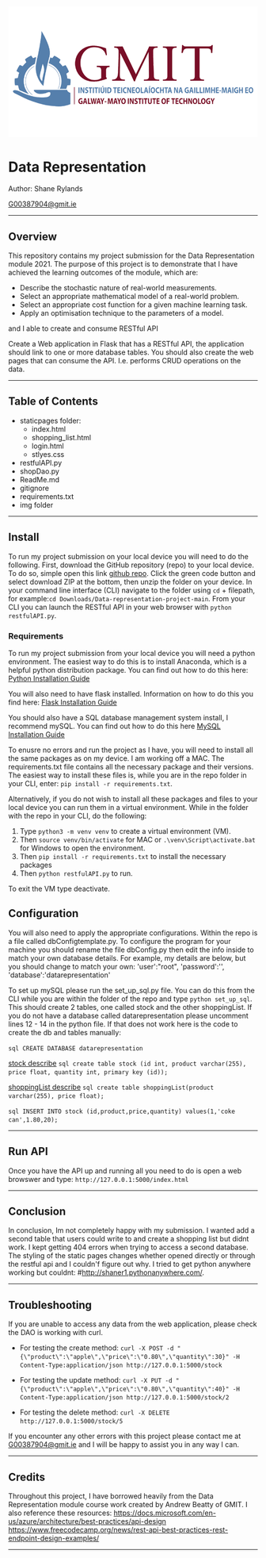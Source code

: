 ![GMIT Logo](img/gmit-logo.png)

# Data Representation

Author: Shane Rylands

G00387904@gmit.ie
***

## Overview

This repository contains my project submission for the Data Representation module 2021. The purpose of this project is to demonstrate that I have achieved the learning outcomes of the module, which are:
- Describe the stochastic nature of real-world measurements.
- Select an appropriate mathematical model of a real-world problem.
- Select an appropriate cost function for a given machine learning task.
- Apply an optimisation technique to the parameters of a model.

and I able to create and consume RESTful API


Create a Web application in Flask that has a RESTful API, the application
should link to one or more database tables.
You should also create the web pages that can consume the API. I.e. performs
CRUD operations on the data.


***

## Table of Contents

- staticpages folder:
    - index.html
    - shopping_list.html
    - login.html
    - stlyes.css
- restfulAPI.py
- shopDao.py
- ReadMe.md
- gitignore
- requirements.txt
- img folder

***

## Install

To run my project submission on your local device you will need to do the following. First, download the GitHub repository (repo) to your local device. To do so, simple open this link [github repo](https://github.com/shaner1/data-representation-project). Click the green code button and select download ZIP at the bottom, then unzip the folder on your device. In your command line interface (CLI) navigate to the folder using `cd` + filepath, for example:`cd Downloads/Data-representation-project-main`. From your CLI you can launch the RESTful API in your web browser with `python restfulAPI.py`.

### Requirements

To run my project submission from your local device you will need a python environment. The easiest way to do this is to install Anaconda, which is a helpful python distribution package. You can find out how to do this here: [Python Installation Guide](https://docs.anaconda.com/anaconda/install/index.html)

You will also need to have flask installed. Information on how to do this you find here: [Flask Installation Guide](https://flask.palletsprojects.com/en/2.0.x/installation/)

You should also have a SQL database management system install, I recommend mySQL. You can find out how to do this here [MySQL Installation Guide](https://dev.mysql.com/doc/mysql-installation-excerpt/5.7/en/)

To enusre no errors and run the project as I have, you will need to install all the same packages as on my device. I am working off a MAC. The requirements.txt file contains all the necessary package and their versions. The easiest way to install these files is, while you are in the repo folder in your CLI, enter: `pip install -r requirements.txt`.

Alternatively, if you do not wish to install all these packages and files to your local device you can run them in a virtual environment. While in the folder with the repo in your CLI, do the following:

1. Type `python3 -m venv venv` to create a virtual environment (VM).
2. Then `source venv/bin/activate` for MAC or `.\venv\Script\activate.bat` for Windows to open the environment.
3. Then `pip install -r requirements.txt` to install the necessary packages
4. Then `python restfulAPI.py` to run.

To exit the VM type deactivate.

## Configuration 

You will also need to apply the appropriate configurations. Within the repo is a file called dbConfigtemplate.py. To configure the program for your machine you should rename the file dbConfig.py then edit the info inside to match your own database details. For example, my details are below, but you should change to match your own:
    'user':"root",
    'password':'',
    'database':'datarepresentation'
    
To set up mySQL please run the set_up_sql.py file. You can do this from the CLI while you are within the folder of the repo and type `python set_up_sql`. This should create 2 tables, one called stock and the other shoppingList. If you do not have a database called datarepresentation please uncomment lines 12 - 14 in the python file. If that does not work here is the code to create the db and tables manually:

```sql CREATE DATABASE datarepresentation```

[stock describe](img/stock.jpeg)
```sql create table stock (id int, product varchar(255), price float, quantity int, primary key (id));```

[shoppingList describe](img/shoppingList.jpeg)
```sql create table shoppingList(product varchar(255), price float);```

```sql INSERT INTO stock (id,product,price,quantity) values(1,'coke can',1.80,20);```

***

## Run API

Once you have the API up and running all you need to do is open a web browswer and type:
`http://127.0.0.1:5000/index.html`

***

## Conclusion

In conclusion, Im not completely happy with my submission. I wanted add a second table that users could write to and create a shopping list but didnt work. I kept getting 404 errors when trying to access a second database. The styling of the static pages changes whether opened directly or through the restful api and I couldn'f figure out why. I tried to get python anywhere working but couldnt: #http://shaner1.pythonanywhere.com/.
***

## Troubleshooting

If you are unable to access any data from the web application, please check the DAO is working with curl. 
- For testing the create method:
    `curl -X POST -d "{\"product\":\"apple\",\"price\":\"0.80\",\"quantity\":30}" -H Content-Type:application/json http://127.0.0.1:5000/stock`

- For testing the update method:
    `curl -X PUT -d "{\"product\":\"apple\",\"price\":\"0.80\",\"quantity\":40}" -H Content-Type:application/json http://127.0.0.1:5000/stock/2`

- For testing the delete method:
    `curl -X DELETE http://127.0.0.1:5000/stock/5`

If you encounter any other errors with this project please contact me at [G00387904@gmit.ie](mailto) and I will be happy to assist you in any way I can.

***

## Credits

Throughout this project, I have borrowed heavily from the Data Representation module course work created by Andrew Beatty of GMIT. I also reference these resources:
https://docs.microsoft.com/en-us/azure/architecture/best-practices/api-design
https://www.freecodecamp.org/news/rest-api-best-practices-rest-endpoint-design-examples/

***